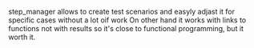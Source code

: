 step_manager allows to create test scenarios and easyly adjast it for specific cases without a lot oif work
On other hand it works with links to functions not with results so it's close to functional programming, but it worth it.
